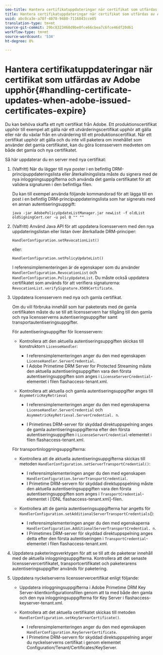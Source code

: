 ```yaml
---
seo-title: Hantera certifikatuppdateringar när certifikat som utfärdas av Adobe upphör att gälla
title: Hantera certifikatuppdateringar när certifikat som utfärdas av Adobe upphör att gälla
uuid: abc0ca3e-a78f-4078-9480-7116843cce05
translation-type: tm+mt
source-git-commit: 29bc8323460d9be0fce66cbea7c6fce46df20d61
workflow-type: tm+mt
source-wordcount: '534'
ht-degree: 0%

---
```



# Hantera certifikatuppdateringar när certifikat som utfärdas av Adobe upphör{#handling-certificate-updates-when-adobe-issued-certificates-expire}

Du kan behöva skaffa ett nytt certifikat från Adobe. Ett produktionscertifikat upphör till exempel att gälla när ett utvärderingscertifikat upphör att gälla eller när du växlar från en utvärdering till ett produktionscertifikat. När ett certifikat upphör att gälla och du inte vill paketera om innehållet som använder det gamla certifikatet, kan du göra licensservern medveten om både det gamla och nya certifikatet.

Så här uppdaterar du en server med nya certifikat:

1. (Valfritt) När du lägger till nya poster i en befintlig DRM-principuppdateringslista eller återkallningslista måste du signera med de nya inloggningsuppgifterna och använda det gamla certifikatet för att validera signaturen i den befintliga filen.

   Du kan till exempel använda följande kommandorad för att lägga till en post i en befintlig DRM-principuppdateringslista som har signerats med en annan autentiseringsuppgift:

   ```
   java -jar AdobePolicyUpdateListManager.jar newList -f oldList oldSigningCert.cer -u pol 0 "" ""
   ```

1. (Valfritt) Använd Java API för att uppdatera licensservern med den nya uppdateringslistan eller listan över återkallade DRM-principer:

   ```
   HandlerConfiguration.setRevocationList() 
   ```

   eller:

   ```
   HandlerConfiguration.setPolicyUpdateList()
   ```

   I referensimplementeringen är de egenskaper som du använder `HandlerConfiguration.RevocationList` och `HandlerConfiguration.PolicyUpdateList`. Du måste också uppdatera certifikatet som används för att verifiera signaturerna: `RevocationList.verifySignature.X509Certificate`.

1. Uppdatera licensservern med nya och gamla certifikat.

   Om du vill förbruka innehåll som har paketerats med de gamla certifikaten måste du se till att licensservern har tillgång till den gamla och nya licensserverns autentiseringsuppgifter samt transportautentiseringsuppgifter.

   För autentiseringsuppgifter för licensservern:

   * Kontrollera att den aktuella autentiseringsuppgiften skickas till konstruktorn `LicenseHandler`:

      * I referensimplementeringen anger du den med egenskapen `LicenseHandler.ServerCredential`.
      * I Adobe Primetime DRM Server for Protected Streaming måste den aktuella autentiseringsuppgiften vara den första autentiseringsuppgiften som anges i `LicenseServerCredential`-elementet i filen flashaccess-tenant.xml.
   * Kontrollera att aktuella och gamla autentiseringsuppgifter anges till `AsymmetricKeyRetrieval`

      * I referensimplementeringen anger du den med egenskaperna `LicenseHandler.ServerCredential` och `AsymmetricKeyRetrieval.ServerCredential. n`.

      * I Primetimes DRM-server för skyddad direktuppspelning anges de gamla autentiseringsuppgifterna efter den första autentiseringsuppgiften i `LicenseServerCredential`-elementet i filen flashaccess-tenant.xml.

   För transportinloggningsuppgifterna:

   * Kontrollera att de aktuella autentiseringsuppgifterna skickas till metoden `HandlerConfiguration.setServerTransportCredential()`:

      * I referensimplementeringen anger du den med egenskapen `HandlerConfiguration.ServerTransportCredential`.
      * I Primetime DRM-servern för skyddad direktuppspelning måste den aktuella autentiseringsuppgiften vara den första autentiseringsuppgiften som anges i `TransportCredential`-elementet i [!DNL flashaccess-tenant.xml]-filen.
   * Kontrollera att de gamla autentiseringsuppgifterna har angetts för `HandlerConfiguration.setAdditionalServerTransportCredentials`():

      * I referensimplementeringen anger du den med egenskaperna `HandlerConfiguration.AdditionalServerTransportCredential. n`.
      * I Primetimes DRM-server för skyddad direktuppspelning anges detta efter den första autentiseringen i `TransportCredential`-elementet i filen flashaccess-tenant.xml.




1. Uppdatera paketeringsverktygen för att se till att de paketerar innehåll med de aktuella inloggningsuppgifterna. Kontrollera att det senaste licensservercertifikatet, transportcertifikatet och paketerarens autentiseringsuppgifter används för paketering.
1. Uppdatera nyckelserverns licensservercertifikat enligt följande:

   * Uppdatera inloggningsuppgifterna i Adobe Primetime DRM Key Server-klientkonfigurationsfilen genom att ta med både den gamla och den nya inloggningsuppgifterna för Key Server i flashaccess-keyserver-tenant.xml.
   * Kontrollera att det aktuella certifikatet skickas till metoden `HandlerConfiguration.setKeyServerCertificate()`.

      * I referensimplementeringen anger du den med egenskapen `HandlerConfiguration.KeyServerCertificate`.
      * I Primetime DRM-servern för skyddad direktuppspelning anger du nyckelserverns certifikat i genom elementet Configuration/Tenant/Certificates/KeyServer.

